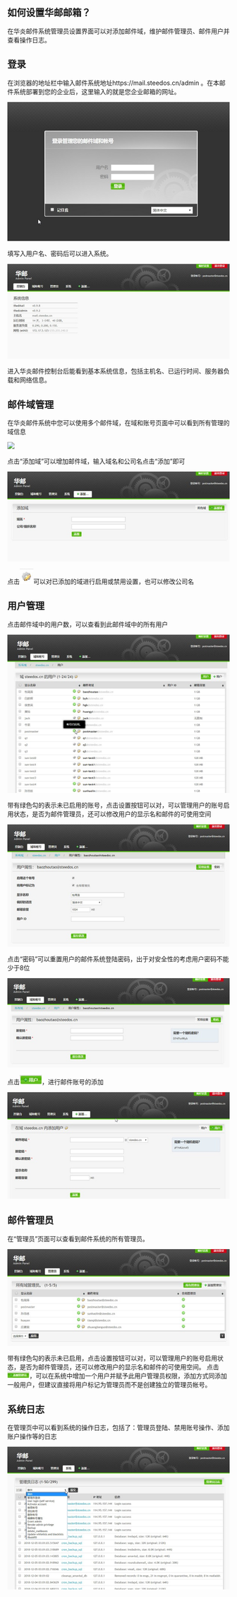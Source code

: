 ## 如何设置华邮邮箱？

在华炎邮件系统管理员设置界面可以对添加邮件域，维护邮件管理员、邮件用户并查看操作日志。

## 登录

在浏览器的地址栏中输入邮件系统地址https://mail.steedos.cn/admin 。在本邮件系统部署到您的企业后，这里输入的就是您企业邮箱的网址。

![](images/setting/登陆.jpg)   
 
填写入用户名、密码后可以进入系统。
 
![](images/setting/控制台.jpg)   

进入华炎邮件控制台后能看到基本系统信息，包括主机名、已运行时间、服务器负载和网络信息。
 
 ## 邮件域管理
 
在华炎邮件系统中您可以使用多个邮件域，在域和账号页面中可以看到所有管理的域信息
 
![](images/setting/域.jpg)
 
点击“添加域”可以增加邮件域，输入域名和公司名点击“添加”即可
 
![](images/setting/添加域.jpg)
  
点击![](images/setting/设置.jpg)可以对已添加的域进行启用或禁用设置，也可以修改公司名
  
 ## 用户管理
   
点击邮件域中的用户数，可以查看到此邮件域中的所有用户
   
![](images/setting/用户.jpg)
    
带有绿色勾的表示未已启用的账号，点击设置按钮可以对，可以管理用户的账号启用状态，是否为邮件管理员，还可以修改用户的显示名和邮件的可使用空间
    
![](images/setting/修改用户.jpg)
    
点击“密码”可以重置用户的邮件系统登陆密码，出于对安全性的考虑用户密码不能少于8位
    
![](images/setting/密码.jpg)
    
点击![](images/setting/加用户.jpg)，进行邮件账号的添加
    
![](images/setting/加用户1.jpg)
    
## 邮件管理员

在“管理员”页面可以查看到邮件系统的所有管理员。

![](images/setting/域管理员.jpg)

带有绿色勾的表示未已启用，点击设置按钮可以对，可以管理用户的账号启用状态，是否为邮件管理员，还可以修改用户的显示名和邮件的可使用空间。
点击![](images/setting/加管理员.jpg)，可以在系统中增加一个用户并赋予此用户管理员权限，添加方式同添加一般用户，但建议直接将用户标记为管理员而不是创建独立的管理员帐号。

## 系统日志

在管理页中可以看到系统的操作日志，包括了：管理员登陆、禁用账号操作、添加账户操作等的日志

![](images/setting/日志.jpg)
